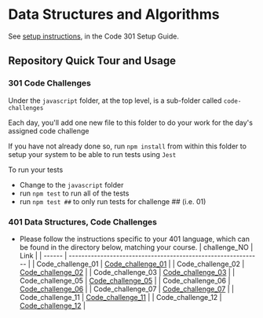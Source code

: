 # Data Structures and Algorithms

See [setup instructions](https://codefellows.github.io/setup-guide/code-301/3-code-challenges), in the Code 301 Setup Guide.

## Repository Quick Tour and Usage

### 301 Code Challenges

Under the `javascript` folder, at the top level, is a sub-folder called `code-challenges`

Each day, you'll add one new file to this folder to do your work for the day's assigned code challenge

If you have not already done so, run `npm install` from within this folder to setup your system to be able to run tests using `Jest`

To run your tests

- Change to the `javascript` folder
- run `npm test` to run all of the tests
- run `npm test ##` to only run tests for challenge ## (i.e. 01)

### 401 Data Structures, Code Challenges

- Please follow the instructions specific to your 401 language, which can be found in the directory below, matching your course.
  | challenge_NO | Link |
  | ------ | ------------------------------------------------------------- |
  | Code_challenge_01 | [Code_challenge_01](https://github.com/arahal81/data-structures-and-algorithms/blob/main/python/code_challenges/array_reverse/README.md) |
  | Code_challenge_02 | [Code_challenge_02](https://github.com/arahal81/data-structures-and-algorithms/blob/main/python/code_challenges/array_shift/README.md) |
  | Code_challenge_03 | [Code_challenge_03](https://github.com/arahal81/data-structures-and-algorithms/blob/main/python/code_challenges/binary-search/README.md) |
  | Code_challenge_05 | [Code_challenge_05](https://github.com/arahal81/data-structures-and-algorithms/blob/main/python/linked_list/README.md) |
  | Code_challenge_06 | [Code_challenge_06](https://github.com/arahal81/data-structures-and-algorithms/blob/main/python/linked_list/README.md) |
  | Code_challenge_07 | [Code_challenge_07](https://github.com/arahal81/data-structures-and-algorithms/blob/main/python/linked_list/README.md) |
  | Code_challenge_11 | [Code_challenge_11](https://github.com/arahal81/data-structures-and-algorithms/blob/main/python/pseudo_queue/README.md) |
  | Code_challenge_12 | [Code_challenge_12](https://github.com/arahal81/data-structures-and-algorithms/blob/main/python/stack_queue_animal_shelter/README.md) |
